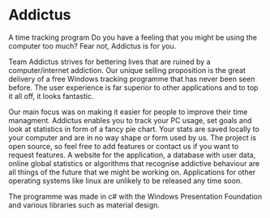 # Addictus
A time tracking program
Do you have a feeling that you might be using the computer too much? Fear not, Addictus is for you. 

Team Addictus strives for bettering lives that are ruined by a computer/internet addiction. Our unique selling proposition is the great delivery of a free Windows tracking programme that has never been seen before. The user experience is far superior to other applications and to top it all off, it looks fantastic.

Our main focus was on making it easier for people to improve their time managment. Addictus enables you to track your PC usage, set goals and look at statistics in form of a fancy pie chart. Your stats are saved locally to your computer and are in no way shape or form used by us. The project is open source, so feel free to add features or contact us if you want to request features. A website for the application, a database with user data, online global statistics or algorithms that recognise addictive behaviour are all things of the future that we might be working on. Applications for other operating systems like linux are unlikely to be released any time soon.

The programme was made in c# with the Windows Presentation Foundation and various libraries such as material design.
